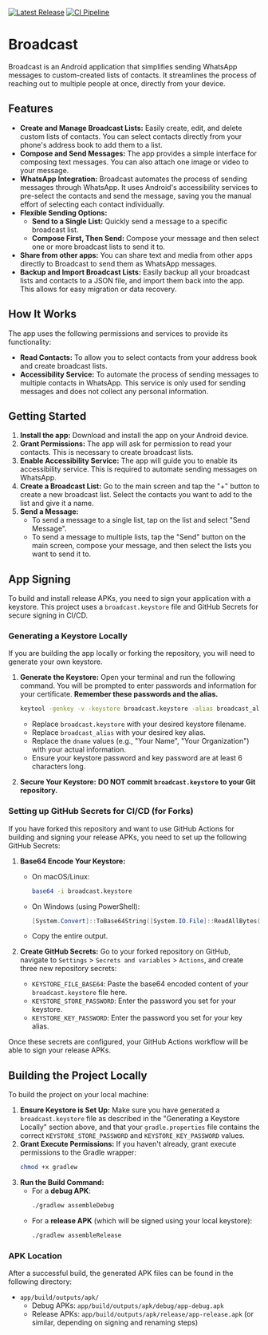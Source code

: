 [![Latest Release](https://img.shields.io/github/v/release/itsluminous/Broadcast)](https://github.com/itsluminous/Broadcast/releases/latest)
[![CI Pipeline](https://github.com/itsluminous/Broadcast/actions/workflows/android_ci.yml/badge.svg)](https://github.com/itsluminous/Broadcast/actions/workflows/android_ci.yml)

# Broadcast

Broadcast is an Android application that simplifies sending WhatsApp messages to custom-created lists of contacts. It streamlines the process of reaching out to multiple people at once, directly from your device.

## Features

- **Create and Manage Broadcast Lists:** Easily create, edit, and delete custom lists of contacts. You can select contacts directly from your phone's address book to add them to a list.
- **Compose and Send Messages:** The app provides a simple interface for composing text messages. You can also attach one image or video to your message.
- **WhatsApp Integration:** Broadcast automates the process of sending messages through WhatsApp. It uses Android's accessibility services to pre-select the contacts and send the message, saving you the manual effort of selecting each contact individually.
- **Flexible Sending Options:**
    - **Send to a Single List:** Quickly send a message to a specific broadcast list.
    - **Compose First, Then Send:** Compose your message and then select one or more broadcast lists to send it to.
- **Share from other apps:** You can share text and media from other apps directly to Broadcast to send them as WhatsApp messages.
- **Backup and Import Broadcast Lists:** Easily backup all your broadcast lists and contacts to a JSON file, and import them back into the app. This allows for easy migration or data recovery.

## How It Works

The app uses the following permissions and services to provide its functionality:

- **Read Contacts:** To allow you to select contacts from your address book and create broadcast lists.
- **Accessibility Service:** To automate the process of sending messages to multiple contacts in WhatsApp. This service is only used for sending messages and does not collect any personal information.

## Getting Started

1.  **Install the app:** Download and install the app on your Android device.
2.  **Grant Permissions:** The app will ask for permission to read your contacts. This is necessary to create broadcast lists.
3.  **Enable Accessibility Service:** The app will guide you to enable its accessibility service. This is required to automate sending messages on WhatsApp.
4.  **Create a Broadcast List:** Go to the main screen and tap the "+" button to create a new broadcast list. Select the contacts you want to add to the list and give it a name.
5.  **Send a Message:**
    -   To send a message to a single list, tap on the list and select "Send Message".
    -   To send a message to multiple lists, tap the "Send" button on the main screen, compose your message, and then select the lists you want to send it to.

## App Signing

To build and install release APKs, you need to sign your application with a keystore. This project uses a `broadcast.keystore` file and GitHub Secrets for secure signing in CI/CD.

### Generating a Keystore Locally

If you are building the app locally or forking the repository, you will need to generate your own keystore.

1.  **Generate the Keystore:** Open your terminal and run the following command. You will be prompted to enter passwords and information for your certificate. **Remember these passwords and the alias.**

    ```bash
    keytool -genkey -v -keystore broadcast.keystore -alias broadcast_alias -keyalg RSA -keysize 2048 -validity 10000 -dname "CN=Your Name, OU=Your Org Unit, O=Your Organization, L=Your City, ST=Your State, C=Your Country Code"
    ```

    *   Replace `broadcast.keystore` with your desired keystore filename.
    *   Replace `broadcast_alias` with your desired key alias.
    *   Replace the `dname` values (e.g., "Your Name", "Your Organization") with your actual information.
    *   Ensure your keystore password and key password are at least 6 characters long.

2.  **Secure Your Keystore:** **DO NOT commit `broadcast.keystore` to your Git repository.**

### Setting up GitHub Secrets for CI/CD (for Forks)

If you have forked this repository and want to use GitHub Actions for building and signing your release APKs, you need to set up the following GitHub Secrets:

1.  **Base64 Encode Your Keystore:**
    *   On macOS/Linux:
        ```bash
        base64 -i broadcast.keystore
        ```
    *   On Windows (using PowerShell):
        ```powershell
        [System.Convert]::ToBase64String([System.IO.File]::ReadAllBytes("broadcast.keystore"))
        ```
    *   Copy the entire output.

2.  **Create GitHub Secrets:** Go to your forked repository on GitHub, navigate to `Settings` > `Secrets and variables` > `Actions`, and create three new repository secrets:
    *   `KEYSTORE_FILE_BASE64`: Paste the base64 encoded content of your `broadcast.keystore` file here.
    *   `KEYSTORE_STORE_PASSWORD`: Enter the password you set for your keystore.
    *   `KEYSTORE_KEY_PASSWORD`: Enter the password you set for your key alias.

Once these secrets are configured, your GitHub Actions workflow will be able to sign your release APKs.

## Building the Project Locally

To build the project on your local machine:

1.  **Ensure Keystore is Set Up:** Make sure you have generated a `broadcast.keystore` file as described in the "Generating a Keystore Locally" section above, and that your `gradle.properties` file contains the correct `KEYSTORE_STORE_PASSWORD` and `KEYSTORE_KEY_PASSWORD` values.
2.  **Grant Execute Permissions:** If you haven't already, grant execute permissions to the Gradle wrapper:
    ```bash
    chmod +x gradlew
    ```
3.  **Run the Build Command:**
    *   For a **debug APK**:
        ```bash
        ./gradlew assembleDebug
        ```
    *   For a **release APK** (which will be signed using your local keystore):
        ```bash
        ./gradlew assembleRelease
        ```

### APK Location

After a successful build, the generated APK files can be found in the following directory:

*   `app/build/outputs/apk/`
    *   Debug APKs: `app/build/outputs/apk/debug/app-debug.apk`
    *   Release APKs: `app/build/outputs/apk/release/app-release.apk` (or similar, depending on signing and renaming steps)